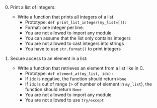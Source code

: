 0. Print a list of integers:
	- Write a function that prints all integers of a list. 
   		- Prototype: `def print_list_integer(my_list=[]):`
		- Format: one integer per line.
		- You are not allowed to import any module
		- You can assume that the list only contains integers
		- You are not allowed to cast integers into strings
		- You have to use `str.format()` to print integers

1. Secure access to an element in a list:
    - Write a function that retrieves an element from a list like in C.
        - Prototype: `def element_at(my_list, idx):`
        - If `idx` is negative, the function should return `None`
        - If `idx` is out of range (> of number of element in `my_list`), the function should return `None`
        - You are not allowed to import any module
    	- You are not allowed to use `try/except`

